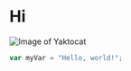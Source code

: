# Hi
![Image of Yaktocat](https://octodex.github.com/images/yaktocat.png)
``` javascript
var myVar = "Hello, world!";
```
